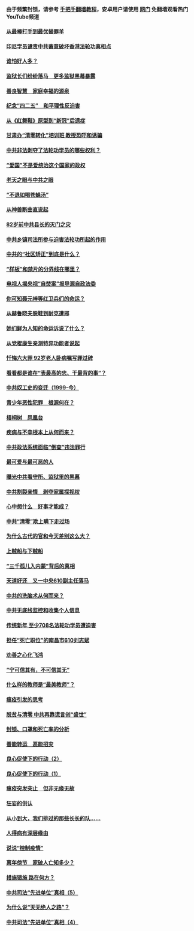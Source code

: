 #### 由于频繁封锁，请参考 [手把手翻墙教程](https://github.com/gfw-breaker/guides/wiki/)，安卓用户请使用 [网门](https://github.com/gfw-breaker/nogfw/blob/master/dl.md?t=04282200) 免翻墙观看热门YouTube频道 

#### [从最棒打手到最优替罪羊](../pages/19/423819.md?t=04282200) 

#### [印尼学员谴责中共蓄意破坏香港法轮功真相点](../pages/19/423902.md?t=04282200) 

#### [谁怕好人多？](../pages/19/423774.md?t=04282200) 

#### [监狱长们纷纷落马　更多监狱黑幕暴露](../pages/19/423787.md?t=04282200) 

#### [善良智慧　家庭幸福的源泉](../pages/19/423632.md?t=04282200) 

#### [纪念“四二五”　和平理性反迫害](../pages/19/423660.md?t=04282200) 

#### [从《红舞鞋》原型到“新冠”后遗症](../pages/19/423509.md?t=04282200) 

#### [甘肃办“清零转化”培训班 教授恐吓和诱骗](../pages/19/423498.md?t=04282200) 

#### [中共非法剥夺了法轮功学员的哪些权利？](../pages/19/423392.md?t=04282200) 

#### [“爱国”不是爱统治这个国家的政权](../pages/19/423029.md?t=04282200) 

#### [老天之眼与中共之眼](../pages/19/423378.md?t=04282200) 

#### [“不退如喝苍蝇汤”](../pages/19/423287.md?t=04282200) 

#### [从神兽断曲直说起](../pages/19/423201.md?t=04282200) 

#### [82岁前中共县长的灭门之灾](../pages/19/423055.md?t=04282200) 

#### [中共乡镇司法所参与迫害法轮功所起的作用](../pages/19/423064.md?t=04282200) 

#### [中共的“社区矫正”到底是什么？](../pages/19/422870.md?t=04282200) 

#### [“样板”和禁片的分界线在哪里？](../pages/19/422704.md?t=04282200) 

#### [电视人揭央视“自焚案”报导源自政法委](../pages/19/422770.md?t=04282200) 

#### [你可知聂元梓等红卫兵们的命运？](../pages/19/422848.md?t=04282200) 

#### [从赫鲁晓夫脱鞋到耐克遭邪](../pages/19/422826.md?t=04282200) 

#### [她们鲜为人知的命运诉说了什么？](../pages/19/422754.md?t=04282200) 

#### [从党棍康生亲测特异功能者说起](../pages/19/422657.md?t=04282200) 

#### [忏悔六大罪 92岁老人卧病嘱写罪过碑](../pages/19/422750.md?t=04282200) 

#### [看看都是谁在“表最高的忠、干最背的事”？](../pages/19/422703.md?t=04282200) 

#### [中共奴工史的变迁（1999-今）](../pages/19/422656.md?t=04282200) 

#### [青少年恶性犯罪　根源何在？](../pages/19/422449.md?t=04282200) 

#### [梧桐树　凤凰台](../pages/19/422442.md?t=04282200) 

#### [疾病与不幸根本上从何而来？](../pages/19/422438.md?t=04282200) 

#### [中共政法系统面临“倒查”违法罪行](../pages/19/422497.md?t=04282200) 

#### [最可爱与最可恶的人](../pages/19/422448.md?t=04282200) 

#### [曝光中共看守所、监狱里的黑幕](../pages/19/422390.md?t=04282200) 

#### [中共割裂亲情　剥夺家属探视权](../pages/19/422364.md?t=04282200) 

#### [心中想什么　好事才能成？](../pages/19/422318.md?t=04282200) 

#### [中共“清零”欺上瞒下走过场](../pages/19/422306.md?t=04282200) 

#### [为什么古代的官和今天差别这么大？](../pages/19/422228.md?t=04282200) 

#### [上贼船与下贼船](../pages/19/422276.md?t=04282200) 

#### [“三千孤儿入内蒙”背后的真相](../pages/19/422229.md?t=04282200) 

#### [天道好还　又一中央610副主任落马](../pages/19/422155.md?t=04282200) 

#### [中共的洗脑术从何而来？](../pages/19/422154.md?t=04282200) 

#### [中共无底线监控和收集个人信息](../pages/19/422039.md?t=04282200) 

#### [传统新年 至少708名法轮功学员遭迫害](../pages/19/421946.md?t=04282200) 

#### [担任“死亡职位”的南昌市610刘志斌](../pages/19/421957.md?t=04282200) 

#### [劝善之心化飞鸿](../pages/19/421164.md?t=04282200) 

#### [“宁可信其有，不可信其无”](../pages/19/421691.md?t=04282200) 

#### [什么样的教师是“最美教师”？](../pages/19/421755.md?t=04282200) 

#### [瘟疫引发的思考](../pages/19/421594.md?t=04282200) 

#### [脱贫与清零 中共再靠谎言创“盛世”](../pages/19/421590.md?t=04282200) 

#### [封锁、口罩和死亡率的分析](../pages/19/421495.md?t=04282200) 

#### [善能转运　恶能招灾](../pages/19/421334.md?t=04282200) 

#### [良心促使下的行动（2）](../pages/19/421361.md?t=04282200) 

#### [良心促使下的行动（1）](../pages/19/421302.md?t=04282200) 

#### [瘟疫突发突止　但非无缘无故](../pages/19/421281.md?t=04282200) 

#### [狂妄的供认](../pages/19/421199.md?t=04282200) 

#### [从小到大，我们排过的那些长长的队……](../pages/19/421243.md?t=04282200) 

#### [人得病有深层缘由](../pages/19/420864.md?t=04282200) 

#### [说说“控制疫情”](../pages/19/420831.md?t=04282200) 

#### [离年傍节　家破人亡知多少？](../pages/19/420563.md?t=04282200) 

#### [措施错施  路在何方？](../pages/19/420076.md?t=04282200) 

#### [中共司法“先进单位”真相（5）](../pages/19/419453.md?t=04282200) 

#### [为什么说“天无绝人之路”？](../pages/19/419618.md?t=04282200) 

#### [中共司法“先进单位”真相（4）](../pages/19/419452.md?t=04282200) 

